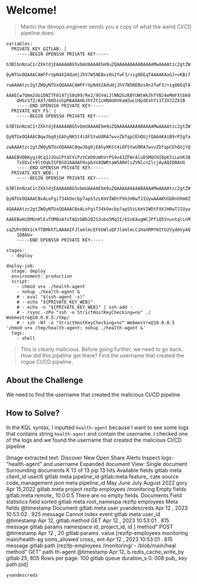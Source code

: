 # Welcome!
> Martin the devops engineer sends you a copy of what the weird CI/CD pipeline does:

```
variables:
  PRIVATE_KEY_GITLAB: |
    -----BEGIN OPENSSH PRIVATE KEY-----
    b3BlbnNzaC1rZXktdjEAAAAABG5vbmUAAAAEbm9uZQAAAAAAAAABAAAAMwAAAAtzc2gtZW
    QyNTUxOQAAACAWFFrVpN4X2AduHjJhV7W5NEBxs0n2fwF3/+ig86EqTAAAAKAoGJ+vKBif
    rwAAAAtzc2gtZWQyNTUxOQAAACAWFFrVpN4X2AduHjJhV7W5NEBxs0n2fwF3/+ig86EqTA
    AAAECw7Qmm2do1DNITF0147jS8q99/Re2/9SV4iJlNN2GzKBYUWtWk3hfYB24eMmFXtbk0
    QHGzSfZ/AXf/6KDzoSpMAAAAHGJhY2t1cHNAUmV6aWZwLUdpdExhYi1TZXJ2ZXIB
    -----END OPENSSH PRIVATE KEY-----
  PRIVATE_KEY_FS: |
    -----BEGIN OPENSSH PRIVATE KEY-----
    b3BlbnNzaC1rZXktdjEAAAAABG5vbmUAAAAEbm9uZQAAAAAAAAABAAAAMwAAAAtzc2gtZW
    QyNTUxOQAAACBqwJbg0jEAhyNKSt4i8FStwU8RA7wvvZbTqpCEhQUjtQAAAKAiB9rPIgfa
    zwAAAAtzc2gtZWQyNTUxOQAAACBqwJbg0jEAhyNKSt4i8FStwU8RA7wvvZbTqpCEhQUjtQ
    AAAEBVDBKygi9Cq1JJUuCPtXCVcPzVCmO0zWhVrPS9v43ZFWrAluDSMQCHI0pK3iLwVK3B
    TxEDvC+9ltOqkISFBSO1AAAAF0xpbnV4QWRtaW5ARmlsZVNlcnZlcjAyAQIDBAUG
    -----END OPENSSH PRIVATE KEY-----
  PRIVATE_KEY_WEB: |
    -----BEGIN OPENSSH PRIVATE KEY-----
    b3BlbnNzaC1rZXktdjEAAAAABG5vbmUAAAAEbm9uZQAAAAAAAAABAAAAMwAAAAtzc2gtZW
    QyNTUxOQAAACBxALoFgiT34kOecbp7apS5zLKmVIWDtF9XJH0wTJIUywAAAKhGbRnhRm0Z
    4QAAAAtzc2gtZWQyNTUxOQAAACBxALoFgiT34kOecbp7apS5zLKmVIWDtF9XJH0wTJIUyw
    AAAEBwHzDMUnHlEuTOM0xAfoTAQzbBb2B2S3ubo5MqII/6SnEAugWCJPfiQ55xuntqlLnM
    sqZUhYO0X1ckfTBMkhTLAAAAIFJlemlmcEFkbWluQFJlemlmcC1HaXRMYWItU2VydmVyAQ
    IDBAU=
    -----END OPENSSH PRIVATE KEY-----

stages:
  - deploy

deploy-job:
  stage: deploy
  environment: production
  script:
    - chmod u+x ./health-agent
    - nohup ./health-agent &
    # - eval "$(ssh-agent -s)"
    # - echo "${PRIVATE_KEY_WEB}"
    # - echo -n "${PRIVATE_KEY_WEB}" | ssh-add -
    # - rsync -zPe "ssh -o StrictHostKeyChecking=no" ./ Webmestre@10.0.0.5:/tmp/
    # - ssh -Nf -o "StrictHostKeyChecking=no" Webmestre@10.0.0.5 'chmod u+x /tmp/health-agent; nohup ./health-agent &'
  tags:
    - shell
```

> This is clearly malicious. Before going further, we need to go back. How did this pipeline get there? Find the username that created the rogue CI/CD pipeline.

## About the Challenge
We need to find the username that created the malicious CI/CD pipeline

## How to Solve?
In the KQL syntax, I inputted `health-agent` because I want to see some logs that contains string `health-agent` and contain the username. I checked one of the logs and we found the username that created the malicious CI/CD pipeline


[Image extracted text: Discover
New
Open
Share
Alerts
Inspect
logs-
"health-agent" and username
Expanded document
View:
Single document
Surrounding documents
K
13 of 13
pip
13 hits
Available fields
gitlab
meta
client_id
user/6
gitlab meta pipeline_id
gitlab.meta
feature_
cate
source
code_management
json meta pipeline_id
May
June
July
August
2022
gory
Apr 15,2022
gitlab.meta
project
rezifp
employees /monitoring
Empty fields
gitlab.meta
remote_
10.0.0.5
There are no empty fields.
Documents
Field statistics
field sorted
gitlab
meta
root_namespa
rezifp
employees
Meta fields
@timestamp
Document
gitlab
meta
user
yvandescreds
Apr
12 ,
2023
10:53:02 . 925
message
Cannot
index
event
gitlab
meta
user_id
@timestamp
Apr
12,
gitlab.method
GET
Apr
12 ,
2023
10:53:01 . 815
message
gitlab
params
namespace
id,
project_id,
id ]
method"
POST
@timestamp
Apr
12 ,
20
gitlab
params. value
[rezifp-employees
monitoring
main/health-ag
sions_allowed
cross_
ent
Apr
12 ,
2023
10:53:01 . 815
message
gitlab
path
(rezifp-employees /monitoring/ - /blob/main/heal
method"
GET"
path
th-agent
@timestamp
Apr
12,
b.redis_cache_write_by
gitlab
25, 805
Rows per page: 100
gitlab
queue
duration_s
0. 008
pub_
key
path
pid]


```
yvandescreds
```